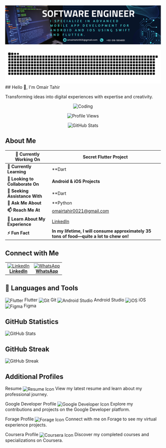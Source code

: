 ![Logo](https://raw.githubusercontent.com/omairtahir21/Resume/main/Navy%20Blue%20Geometric%20Technology%20LinkedIn%20Banner.png)
<div align="center">
    <a href="https://www.devmirza.ml">
        <img src="https://github.com/Zaid-maker/Zaid-maker/blob/output/github-snake-dark.svg" alt="snake" />
    </a>
</div>
## Hello 👋, I'm Omair Tahir

Transforming ideas into digital experiences with expertise and creativity.
<div align="center">
  <img src="https://media.licdn.com/dms/image/C5612AQGvwJW8k43zdA/article-inline_image-shrink_1500_2232/0/1636176827432?e=1724889600&v=beta&t=4IMVRA_U6PoJS_65VIWd4t4lo_2gMqAoJfUmw3r1Eo4" alt="Coding" width="800"/>

  ![Profile Views](https://komarev.com/ghpvc/?username=omairtahir21&label=Profile%20Views&color=0e75b6&style=flat)

  ![GitHub Stats](https://github-readme-stats.vercel.app/api?username=omairtahir21&show_icons=true&locale=en)
</div>



## About Me

| **🔭 Currently Working On** | **Secret Flutter Project** |
|------------------------------|----------------------------|
| **🌱 Currently Learning**    | **Dart | Flutter**         |
| **👯 Looking to Collaborate On** | **Android & iOS Projects** |
| **🤝 Seeking Assistance With** | **Dart | Flutter**         |
| **💬 Ask Me About**          | **Python | Flutter | C# | Java** |
| **📫 Reach Me At**           | [omairtahir0021@gmail.com](mailto:omairtahir0021@gmail.com) |
| **📄 Learn About My Experience** | [LinkedIn](https://www.linkedin.com/in/omairtahir/) |
| **⚡ Fun Fact**              | **In my lifetime, I will consume approximately 35 tons of food—quite a lot to chew on!** |

## Connect with Me

<table>
  <tr>
    <td align="center">
      <a href="https://www.linkedin.com/in/omairtahir/">
        <img src="https://raw.githubusercontent.com/rahuldkjain/github-profile-readme-generator/master/src/images/icons/Social/linked-in-alt.svg" width="35" height="35" alt="LinkedIn" /><br/>
        <strong>LinkedIn</strong>
      </a>
    </td>
    <td align="center">
      <a href="https://wa.me/+923165614651">
        <img src="https://raw.githubusercontent.com/rahuldkjain/github-profile-readme-generator/master/src/images/icons/Social/whatsapp.svg" width="35" height="35" alt="WhatsApp" /><br/>
        <strong>WhatsApp</strong>
      </a>
    </td>
  </tr>
</table>

## 🚀 Languages and Tools

<img src="https://www.vectorlogo.zone/logos/flutterio/flutterio-icon.svg" alt="Flutter" width="30" height="30" style="vertical-align:middle;"> Flutter
<img src="https://www.vectorlogo.zone/logos/git-scm/git-scm-icon.svg" alt="Git" width="30" height="30" style="vertical-align:middle;"> Git
<img src="https://www.vectorlogo.zone/logos/android/android-icon.svg" alt="Android Studio" width="30" height="30" style="vertical-align:middle;"> Android Studio
<img src="https://www.vectorlogo.zone/logos/apple/apple-icon.svg" alt="iOS" width="30" height="30" style="vertical-align:middle;"> iOS
<img src="https://www.vectorlogo.zone/logos/figma/figma-icon.svg" alt="Figma" width="30" height="30" style="vertical-align:middle;"> Figma



## GitHub Statistics

![GitHub Stats](https://github-readme-stats.vercel.app/api?username=omairtahir21&show_icons=true&locale=en)

## GitHub Streak

![GitHub Streak](https://github-readme-streak-stats.herokuapp.com/?user=omairtahir21)

## Additional Profiles

Resume
<img src="https://cdn.icon-icons.com/icons2/1827/PNG/512/4288583documentfileresearchresumesearch-115773_115740.png" alt="Resume Icon" width="20" height="20" style="vertical-align:middle;">
View my latest resume and learn about my professional journey.

Google Developer Profile
<img src="https://cdn.icon-icons.com/icons2/729/PNG/512/google_icon-icons.com_62736.png" alt="Google Developer Icon" width="20" height="20" style="vertical-align:middle;">
Explore my contributions and projects on the Google Developer platform.

Forage Profile
<img src="https://cdn.icon-icons.com/icons2/725/PNG/256/speech-balloon-green-f256_icon-icons.com_62632.png" alt="Forage Icon" width="20" height="20" style="vertical-align:middle;">
Connect with me on Forage to see my virtual experience projects.

Coursera Profile
<img src="https://cdn.icon-icons.com/icons2/2699/PNG/512/coursera_logo_icon_170320.png" alt="Coursera Icon" width="20" height="20" style="vertical-align:middle;">
Discover my completed courses and specializations on Coursera.


